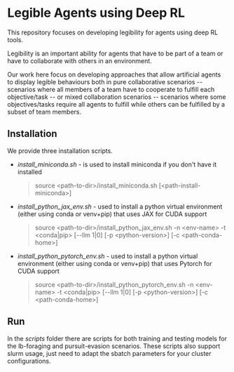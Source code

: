 # Legible Agents using Deep RL

This repository focuses on developing legibility for agents using deep RL tools.

Legibility is an important ability for agents that have to be part of a team or have to collaborate with others in an 
environment.

Our work here focus on developing approaches that allow artificial agents to display legible behaviours both in pure 
collaborative scenarios -- scenarios where all members of a team have to cooperate to fulfill each objective/task -- or
mixed collaboration scenarios -- scenarios where some objectives/tasks require all agents to fulfill while others can be
fulfilled by a subset of team members.

## Installation

We provide three installation scripts.

- *install_miniconda.sh* - is used to install miniconda if you don't have it installed

  > source \<path-to-dir\>/install_miniconda.sh [\<path-install-miniconda\>] 

- *install_python_jax_env.sh* - used to install a python virtual environment (either using conda or venv+pip) that uses JAX for CUDA support

  > source \<path-to-dir\>/install_python_jax_env.sh -n \<env-name\> -t \<conda|pip\> [--llm 1|0] [-p \<python-version\>] [-c \<path-conda-home\>]

- *install_python_pytorch_env.sh* - used to install a python virtual environment (either using conda or venv+pip) that uses Pytorch for CUDA support

  > source \<path-to-dir\>/install_python_pytorch_env.sh -n \<env-name\> -t \<conda|pip\> [--llm 1|0] [-p \<python-version\>] [-c \<path-conda-home\>]
 
## Run

In the *scripts* folder there are scripts for both training and testing models for the lb-foraging and pursuit-evasion 
scenarios. These scripts also support slurm usage, just need to adapt the sbatch parameters for your cluster configurations.

